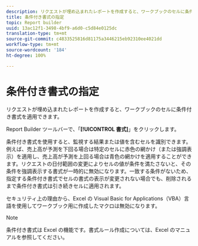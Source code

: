 ```yaml
---
description: リクエストが埋め込まれたレポートを作成すると、ワークブックのセルに条件付き書式を適用できます。
title: 条件付き書式の指定
topic: Report builder
uuid: 13ac12f1-3498-4bf9-a6d0-c5d84e0125dc
translation-type: tm+mt
source-git-commit: c4833525816d81175a3446215eb92310ee4021dd
workflow-type: tm+mt
source-wordcount: '184'
ht-degree: 100%

---
```



# 条件付き書式の指定

リクエストが埋め込まれたレポートを作成すると、ワークブックのセルに条件付き書式を適用できます。

Report Builder ツールバーで、「**[!UICONTROL 書式]**」をクリックします。

条件付き書式を使用すると、監視する結果または値を含むセルを識別できます。例えば、売上高が予測を下回る場合は特定のセルに赤色の網かけ（または強調表示）を適用し、売上高が予測を上回る場合は青色の網かけを適用することができます。リクエストの日付範囲の変更によりセルの値が条件を満たさないと、その条件を強調表示する書式が一時的に無効になります。一致する条件がないため、指定する条件付き書式でセルの書式の表示が変更されない場合でも、削除されるまで条件付き書式は引き続きセルに適用されます。

セキュリティ上の理由から、Excel の Visual Basic for Applications（VBA）言語を使用してワークブック用に作成したマクロは無効になります。

>[!NOTE]
>
>条件付き書式は Excel の機能です。書式ルール作成については、Excel のマニュアルを参照してください。

